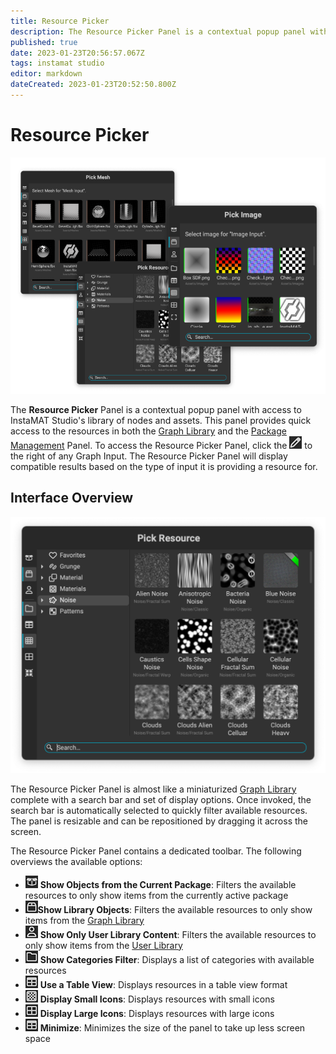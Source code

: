 ```yaml
---
title: Resource Picker
description: The Resource Picker Panel is a contextual popup panel with access to InstaMAT Studio's library of nodes and assets.
published: true
date: 2023-01-23T20:56:57.067Z
tags: instamat studio
editor: markdown
dateCreated: 2023-01-23T20:52:50.800Z
---
```


# Resource Picker

![Resource Picker variants](/instamat_studio/canvas/resource_picker_variants.png)


The **Resource Picker** Panel is a contextual popup panel with access to InstaMAT Studio's library of nodes and assets. This panel provides quick access to the resources in both the <a href="../Graph_Library.html">Graph Library</a> and the <a href="../Package_Management.html">Package Management</a> Panel. To access the Resource Picker Panel, click the ![Pencil Icon](/instamat_studio/canvas/pencil_icon.png) to the right of any Graph Input. The Resource Picker Panel will display compatible results based on the type of input it is providing a resource for.

## Interface Overview

<img src="/instamat_studio/canvas/resource_picker_3.png" alt="Resource Picker" width="600"/>

The Resource Picker Panel is almost like a miniaturized <a href="../Graph_Library.html">Graph Library</a> complete with a search bar and set of display options. Once invoked, the search bar is automatically selected to quickly filter available resources. The panel is resizable and can be repositioned by dragging it across the screen.

The Resource Picker Panel contains a dedicated toolbar. The following overviews the available options:

- ![Icon](/instamat_studio/canvas/show_objects_from_current_package_icon.png) **Show Objects from the Current Package**: Filters the available resources to only show items from the currently active package
- ![Icon](/instamat_studio/canvas/show_library_objects_icon.png)**Show Library Objects**: Filters the available resources to only show items from the <a href="">Graph Library</a>
- ![Icon](/instamat_studio/canvas/show_only_user_library_content_icon.png) **Show Only User Library Content**: Filters the available resources to only show items from the <a href="/instamat_studio/canvas/">User Library</a>
- ![Icon](/instamat_studio/canvas/search_in_selected_category_icon.png) **Show Categories Filter**: Displays a list of categories with available resources
- ![icon](/instamat_studio/canvas/use_a_table_view_icon.png) **Use a Table View**: Displays resources in a table view format
- ![icon](/instamat_studio/canvas/display_small_icons_icon.png) **Display Small Icons**: Displays resources with small icons
- ![icon](/instamat_studio/canvas/display_large_icons_icon.png) **Display Large Icons**: Displays resources with large icons
- ![Icon](/instamat_studio/canvas/use_a_table_view_icon.png) **Minimize**: Minimizes the size of the panel to take up less screen space